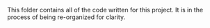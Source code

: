 This folder contains all of the code written for this project. It is in the process of being re-organized for clarity.
